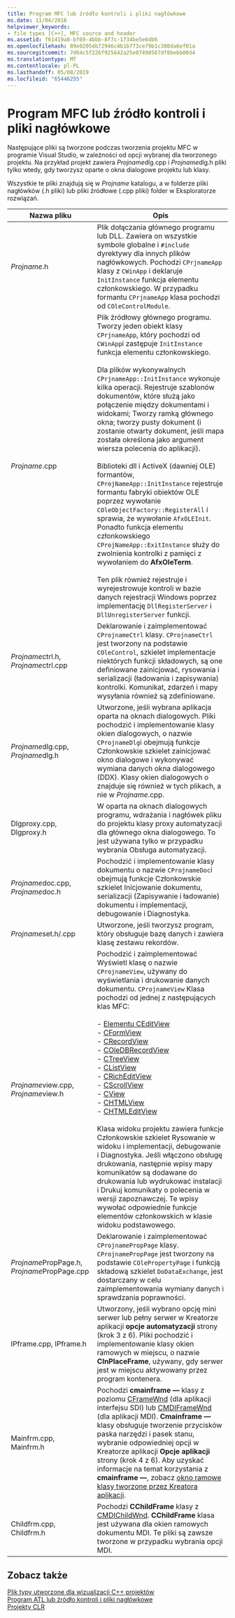 ```yaml
---
title: Program MFC lub źródło kontroli i pliki nagłówkowe
ms.date: 11/04/2016
helpviewer_keywords:
- file types [C++], MFC source and header
ms.assetid: f61419a8-bf69-4bbb-8f7c-1734be5e6db6
ms.openlocfilehash: 89e02054b72946c4b1b773ce79b1c380da6ef01a
ms.sourcegitcommit: 7d64c5f226f925642a25e07498567df8bebb00d4
ms.translationtype: MT
ms.contentlocale: pl-PL
ms.lasthandoff: 05/08/2019
ms.locfileid: "65446255"
---
```

# <a name="mfc-program-or-control-source-and-header-files"></a>Program MFC lub źródło kontroli i pliki nagłówkowe

Następujące pliki są tworzone podczas tworzenia projektu MFC w programie Visual Studio, w zależności od opcji wybranej dla tworzonego projektu. Na przykład projekt zawiera *Projname*dlg.cpp i *Projname*dlg.h pliki tylko wtedy, gdy tworzysz oparte o okna dialogowe projektu lub klasy.

Wszystkie te pliki znajdują się w *Projname* katalogu, a w folderze pliki nagłówków (.h pliki) lub pliki źródłowe (.cpp pliki) folder w Eksploratorze rozwiązań.

|Nazwa pliku|Opis|
|---------------|-----------------|
|*Projname*.h|Plik dołączania głównego programu lub DLL. Zawiera on wszystkie symbole globalne i `#include` dyrektywy dla innych plików nagłówkowych. Pochodzi `CPrjnameApp` klasy z `CWinApp` i deklaruje `InitInstance` funkcja elementu członkowskiego. W przypadku formantu `CPrjnameApp` klasa pochodzi od `COleControlModule`.|
|*Projname*.cpp|Plik źródłowy głównego programu. Tworzy jeden obiekt klasy `CPrjnameApp`, który pochodzi od `CWinApp`i zastępuje `InitInstance` funkcja elementu członkowskiego.<br /><br /> Dla plików wykonywalnych `CPrjnameApp::InitInstance` wykonuje kilka operacji. Rejestruje szablonów dokumentów, które służą jako połączenie między dokumentami i widokami; Tworzy ramką głównego okna; tworzy pusty dokument (i zostanie otwarty dokument, jeśli mapa została określona jako argument wiersza polecenia do aplikacji).<br /><br /> Biblioteki dll i ActiveX (dawniej OLE) formantów, `CProjNameApp::InitInstance` rejestruje formantu fabryki obiektów OLE poprzez wywołanie `COleObjectFactory::RegisterAll` i sprawia, że wywołanie `AfxOLEInit`. Ponadto funkcja elementu członkowskiego `CProjNameApp::ExitInstance` służy do zwolnienia kontrolki z pamięci z wywołaniem do **AfxOleTerm**.<br /><br /> Ten plik również rejestruje i wyrejestrowuje kontroli w bazie danych rejestracji Windows poprzez implementację `DllRegisterServer` i `DllUnregisterServer` funkcji.|
|*Projname*ctrl.h, *Projname*ctrl.cpp|Deklarowanie i zaimplementować `CProjnameCtrl` klasy. `CProjnameCtrl` jest tworzony na podstawie `COleControl`, szkielet implementacje niektórych funkcji składowych, są one definiowane zainicjować, rysowania i serializacji (ładowania i zapisywania) kontrolki. Komunikat, zdarzeń i mapy wysyłania również są zdefiniowane.|
|*Projname*dlg.cpp, *Projname*dlg.h|Utworzone, jeśli wybrana aplikacja oparta na oknach dialogowych. Pliki pochodzić i implementowanie klasy okien dialogowych, o nazwie `CProjnameDlg`i obejmują funkcje Członkowskie szkielet zainicjować okno dialogowe i wykonywać wymiana danych okna dialogowego (DDX). Klasy okien dialogowych o znajduje się również w tych plikach, a nie w *Projname*.cpp.|
|Dlgproxy.cpp, Dlgproxy.h|W oparta na oknach dialogowych programu, wdrażania i nagłówek pliku do projektu klasy proxy automatyzacji dla głównego okna dialogowego. To jest używana tylko w przypadku wybrania Obsługa automatyzacji.|
|*Projname*doc.cpp, *Projname*doc.h|Pochodzić i implementowanie klasy dokumentu o nazwie `CProjnameDoc`i obejmują funkcje Członkowskie szkielet Inicjowanie dokumentu, serializacji (Zapisywanie i ładowanie) dokumentu i implementacji, debugowanie i Diagnostyka.|
|*Projname*set.h/.cpp|Utworzone, jeśli tworzysz program, który obsługuje bazę danych i zawiera klasę zestawu rekordów.|
|*Projname*view.cpp, *Projname*view.h|Pochodzić i zaimplementować Wyświetl klasę o nazwie `CProjnameView`, używany do wyświetlania i drukowanie danych dokumentu. `CProjnameView` Klasa pochodzi od jednej z następujących klas MFC:<br /><br />- [Elementu CEditView](../../mfc/reference/ceditview-class.md)<br />- [CFormView](../../mfc/reference/cformview-class.md)<br />- [CRecordView](../../mfc/reference/crecordview-class.md)<br />- [COleDBRecordView](../../mfc/reference/coledbrecordview-class.md)<br />- [CTreeView](../../mfc/reference/ctreeview-class.md)<br />- [CListView](../../mfc/reference/clistview-class.md)<br />- [CRichEditView](../../mfc/reference/cricheditview-class.md)<br />- [CScrollView](../../mfc/reference/cscrollview-class.md)<br />- [CView](../../mfc/reference/cview-class.md)<br />- [CHTMLView](../../mfc/reference/chtmlview-class.md)<br />- [CHTMLEditView](../../mfc/reference/chtmleditview-class.md)<br /><br /> Klasa widoku projektu zawiera funkcje Członkowskie szkielet Rysowanie w widoku i implementacji, debugowanie i Diagnostyka. Jeśli włączono obsługę drukowania, następnie wpisy mapy komunikatów są dodawane do drukowania lub wydrukować instalacji i Drukuj komunikaty o polecenia w wersji zapoznawczej. Te wpisy wywołać odpowiednie funkcje elementów członkowskich w klasie widoku podstawowego.|
|*Projname*PropPage.h, *Projname*PropPage.cpp|Deklarowanie i zaimplementować `CProjnamePropPage` klasy. `CProjnamePropPage` jest tworzony na podstawie `COlePropertyPage` i funkcją składową szkielet `DoDataExchange`, jest dostarczany w celu zaimplementowania wymiany danych i sprawdzania poprawności.|
|IPframe.cpp, IPframe.h|Utworzony, jeśli wybrano opcję mini serwer lub pełny serwer w Kreatorze aplikacji **opcje automatyzacji** strony (krok 3 z 6). Pliki pochodzić i implementowanie klasy okien ramowych w miejscu, o nazwie **CInPlaceFrame**, używany, gdy serwer jest w miejscu aktywowany przez program kontenera.|
|Mainfrm.cpp, Mainfrm.h|Pochodzi **cmainframe —** klasy z poziomu [CFrameWnd](../../mfc/reference/cframewnd-class.md) (dla aplikacji interfejsu SDI) lub [CMDIFrameWnd](../../mfc/reference/cmdiframewnd-class.md) (dla aplikacji MDI). **Cmainframe —** klasy obsługuje tworzenie przycisków paska narzędzi i pasek stanu, wybranie odpowiedniej opcji w Kreatorze aplikacji **Opcje aplikacji** strony (krok 4 z 6). Aby uzyskać informacje na temat korzystania z **cmainframe —**, zobacz [okno ramowe klasy tworzone przez Kreatora aplikacji](../../mfc/frame-window-classes-created-by-the-application-wizard.md).|
|Childfrm.cpp, Childfrm.h|Pochodzi **CChildFrame** klasy z [CMDIChildWnd](../../mfc/reference/cmdichildwnd-class.md). **CChildFrame** klasa jest używana dla okien ramowych dokumentu MDI. Te pliki są zawsze tworzone w przypadku wybrania opcji MDI.|

## <a name="see-also"></a>Zobacz także

[Plik typy utworzone dla wizualizacji C++ projektów](file-types-created-for-visual-cpp-projects.md)<br>
[Program ATL lub źródło kontroli i pliki nagłówkowe](atl-program-or-control-source-and-header-files.md)<br>
[Projekty CLR](files-created-for-clr-projects.md)
